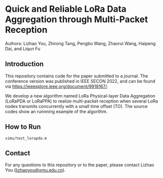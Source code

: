 # Quick and Reliable LoRa Data Aggregation through Multi-Packet Reception

Authors: Lizhao You, Zhirong Tang, Pengbo Wang, Zhaorui Wang, Haipeng Dai, and Liqun Fu

## Introduction

This repository contains code for the paper submitted to a journal. The conference version was published in IEEE SECON 2022, and can be found via https://ieeexplore.ieee.org/document/9918167/.

We develop a new algorithm named LoRa Physical-layer Data Aggregation (LoRaPDA or LoRaPPA) to realize multi-packet reception when several LoRa nodes transmits concurrently with a small time offset (TO). The source codes show an runnning example of the algorithm.

## How to Run

```
simu/test_lorapda.m
```

## Contact

For any questions to this repository or to the paper, please contact Lizhao You (lizhaoyou@xmu.edu.cn).